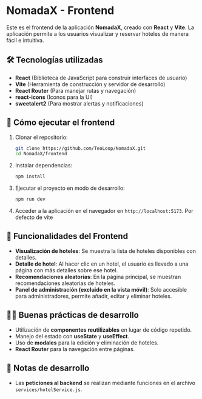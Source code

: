 # NomadaX - Frontend

Este es el frontend de la aplicación **NomadaX**, creado con **React** y **Vite**. La aplicación permite a los usuarios visualizar y reservar hoteles de manera fácil e intuitiva.

## 🛠 Tecnologías utilizadas

- **React** (Biblioteca de JavaScript para construir interfaces de usuario)
- **Vite** (Herramienta de construcción y servidor de desarrollo)
- **React Router** (Para manejar rutas y navegación)
- **react-icons** (Iconos para la UI)
- **sweetalert2** (Para mostrar alertas y notificaciones)


## 🚀 Cómo ejecutar el frontend

1. Clonar el repositorio:
    ```bash
    git clone https://github.com/TeoLoop/NomadaX.git
    cd NomadaX/frontend
    ```

2. Instalar dependencias:
    ```bash
    npm install
    ```

3. Ejecutar el proyecto en modo de desarrollo:
    ```bash
    npm run dev
    ```

4. Acceder a la aplicación en el navegador en `http://localhost:5173`. Por defecto de vite

## 🔄 Funcionalidades del Frontend

- **Visualización de hoteles**: Se muestra la lista de hoteles disponibles con detalles.
- **Detalle de hotel**: Al hacer clic en un hotel, el usuario es llevado a una página con más detalles sobre ese hotel.
- **Recomendaciones aleatorias**: En la página principal, se muestran recomendaciones aleatorias de hoteles.
- **Panel de administración (excluido en la vista móvil)**: Solo accesible para administradores, permite añadir, editar y eliminar hoteles.

## 🧑‍💻 Buenas prácticas de desarrollo

- Utilización de **componentes reutilizables** en lugar de código repetido.
- Manejo del estado con **useState** y **useEffect**.
- Uso de **modales** para la edición y eliminación de hoteles.
- **React Router** para la navegación entre páginas.

## 📄 Notas de desarrollo

- Las **peticiones al backend** se realizan mediante funciones en el archivo `services/hotelService.js`.
